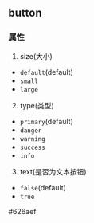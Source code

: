 ## button
### 属性
1. size(大小)
- `default`(default)
- `small`
- `large`

2. type(类型)
- `primary`(default)
- `danger`
- `warning`
- `success`
- `info`

3. text(是否为文本按钮)
- `false`(default)
- `true`


#626aef











